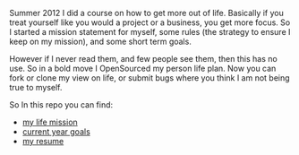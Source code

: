 Summer 2012 I did a course on how to get more out of life. Basically if you treat yourself like you would a project or a business, you get more focus. So I started a mission statement for myself, some rules (the strategy to ensure I keep on my mission), and some short term goals.

However if I never read them, and few people see them, then this has no use. So in a bold move I OpenSourced my person life plan. Now you can fork or clone my view on life, or submit bugs where you think I am not being true to myself.

So In this repo you can find:
 - [my life mission](./missie.md)
 - [current year goals](../doelen2022.md)
 - [my resume](./resume.md)